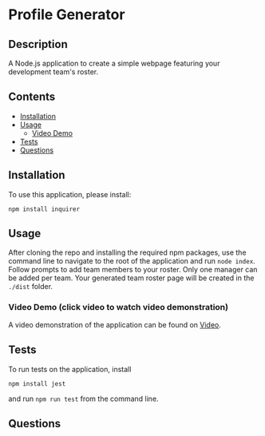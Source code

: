 # Profile Generator


## Description
A Node.js application to create a simple webpage featuring your development team's roster.

## Contents
* [Installation](#Installation)
* [Usage](#Usage)
   * [Video Demo](#Video-Demo)
* [Tests](#Tests)
* [Questions](#Questions)


## Installation
To use this application, please install: 
```
npm install inquirer
```
    
## Usage
After cloning the repo and installing the required npm packages, use the command line to navigate to the root of the application and run `node index`.  Follow prompts to add team members to your roster.  Only one manager can be added per team.  Your generated team roster page will be created in the `./dist` folder. 
    
### Video Demo (click video to watch video demonstration)
A video demonstration of the application can be found on [Video](https://watch.screencastify.com/v/aLexRu5kqQPH12FPxi1Z).


## Tests
To run tests on the application, install
```
npm install jest
```

and run `npm run test` from the command line.
    
## Questions

    
